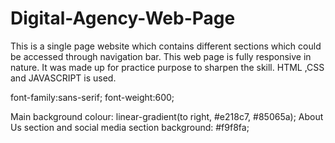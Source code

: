# Digital-Agency-Web-Page
This is a single page website which contains different sections which could be accessed through navigation bar. This web page is fully responsive in nature. It was made up for practice purpose to sharpen the skill. HTML ,CSS and JAVASCRIPT is used.


<!-- FONT STYLING -->
font-family:sans-serif;
font-weight:600;

<!-- BACKGROUND COLOUR -->
Main background colour:   linear-gradient(to right, #e218c7, #85065a);
About Us section and social media section background:   #f9f8fa;
